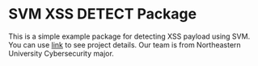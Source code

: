 # SVM XSS DETECT Package

This is a simple example package for detecting XSS payload using SVM. You can use
[link](https://github.ccs.neu.edu/Capstone-Team/svm)
to see project details. Our team is from Northeastern University Cybersecurity major.

